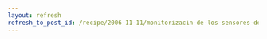 ```yaml
---
layout: refresh
refresh_to_post_id: /recipe/2006-11-11/monitorizacin-de-los-sensores-de-tu-pc.html
---
```

